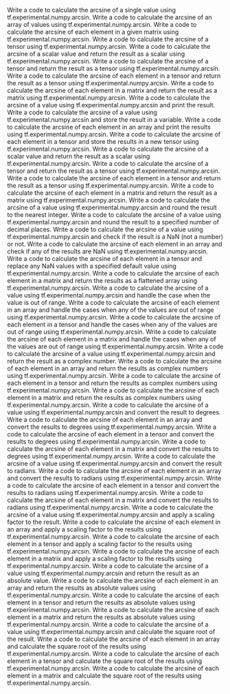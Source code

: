 Write a code to calculate the arcsine of a single value using tf.experimental.numpy.arcsin.
Write a code to calculate the arcsine of an array of values using tf.experimental.numpy.arcsin.
Write a code to calculate the arcsine of each element in a given matrix using tf.experimental.numpy.arcsin.
Write a code to calculate the arcsine of a tensor using tf.experimental.numpy.arcsin.
Write a code to calculate the arcsine of a scalar value and return the result as a scalar using tf.experimental.numpy.arcsin.
Write a code to calculate the arcsine of a tensor and return the result as a tensor using tf.experimental.numpy.arcsin.
Write a code to calculate the arcsine of each element in a tensor and return the result as a tensor using tf.experimental.numpy.arcsin.
Write a code to calculate the arcsine of each element in a matrix and return the result as a matrix using tf.experimental.numpy.arcsin.
Write a code to calculate the arcsine of a value using tf.experimental.numpy.arcsin and print the result.
Write a code to calculate the arcsine of a value using tf.experimental.numpy.arcsin and store the result in a variable.
Write a code to calculate the arcsine of each element in an array and print the results using tf.experimental.numpy.arcsin.
Write a code to calculate the arcsine of each element in a tensor and store the results in a new tensor using tf.experimental.numpy.arcsin.
Write a code to calculate the arcsine of a scalar value and return the result as a scalar using tf.experimental.numpy.arcsin.
Write a code to calculate the arcsine of a tensor and return the result as a tensor using tf.experimental.numpy.arcsin.
Write a code to calculate the arcsine of each element in a tensor and return the result as a tensor using tf.experimental.numpy.arcsin.
Write a code to calculate the arcsine of each element in a matrix and return the result as a matrix using tf.experimental.numpy.arcsin.
Write a code to calculate the arcsine of a value using tf.experimental.numpy.arcsin and round the result to the nearest integer.
Write a code to calculate the arcsine of a value using tf.experimental.numpy.arcsin and round the result to a specified number of decimal places.
Write a code to calculate the arcsine of a value using tf.experimental.numpy.arcsin and check if the result is a NaN (not a number) or not.
Write a code to calculate the arcsine of each element in an array and check if any of the results are NaN using tf.experimental.numpy.arcsin.
Write a code to calculate the arcsine of each element in a tensor and replace any NaN values with a specified default value using tf.experimental.numpy.arcsin.
Write a code to calculate the arcsine of each element in a matrix and return the results as a flattened array using tf.experimental.numpy.arcsin.
Write a code to calculate the arcsine of a value using tf.experimental.numpy.arcsin and handle the case when the value is out of range.
Write a code to calculate the arcsine of each element in an array and handle the cases when any of the values are out of range using tf.experimental.numpy.arcsin.
Write a code to calculate the arcsine of each element in a tensor and handle the cases when any of the values are out of range using tf.experimental.numpy.arcsin.
Write a code to calculate the arcsine of each element in a matrix and handle the cases when any of the values are out of range using tf.experimental.numpy.arcsin.
Write a code to calculate the arcsine of a value using tf.experimental.numpy.arcsin and return the result as a complex number.
Write a code to calculate the arcsine of each element in an array and return the results as complex numbers using tf.experimental.numpy.arcsin.
Write a code to calculate the arcsine of each element in a tensor and return the results as complex numbers using tf.experimental.numpy.arcsin.
Write a code to calculate the arcsine of each element in a matrix and return the results as complex numbers using tf.experimental.numpy.arcsin.
Write a code to calculate the arcsine of a value using tf.experimental.numpy.arcsin and convert the result to degrees.
Write a code to calculate the arcsine of each element in an array and convert the results to degrees using tf.experimental.numpy.arcsin.
Write a code to calculate the arcsine of each element in a tensor and convert the results to degrees using tf.experimental.numpy.arcsin.
Write a code to calculate the arcsine of each element in a matrix and convert the results to degrees using tf.experimental.numpy.arcsin.
Write a code to calculate the arcsine of a value using tf.experimental.numpy.arcsin and convert the result to radians.
Write a code to calculate the arcsine of each element in an array and convert the results to radians using tf.experimental.numpy.arcsin.
Write a code to calculate the arcsine of each element in a tensor and convert the results to radians using tf.experimental.numpy.arcsin.
Write a code to calculate the arcsine of each element in a matrix and convert the results to radians using tf.experimental.numpy.arcsin.
Write a code to calculate the arcsine of a value using tf.experimental.numpy.arcsin and apply a scaling factor to the result.
Write a code to calculate the arcsine of each element in an array and apply a scaling factor to the results using tf.experimental.numpy.arcsin.
Write a code to calculate the arcsine of each element in a tensor and apply a scaling factor to the results using tf.experimental.numpy.arcsin.
Write a code to calculate the arcsine of each element in a matrix and apply a scaling factor to the results using tf.experimental.numpy.arcsin.
Write a code to calculate the arcsine of a value using tf.experimental.numpy.arcsin and return the result as an absolute value.
Write a code to calculate the arcsine of each element in an array and return the results as absolute values using tf.experimental.numpy.arcsin.
Write a code to calculate the arcsine of each element in a tensor and return the results as absolute values using tf.experimental.numpy.arcsin.
Write a code to calculate the arcsine of each element in a matrix and return the results as absolute values using tf.experimental.numpy.arcsin.
Write a code to calculate the arcsine of a value using tf.experimental.numpy.arcsin and calculate the square root of the result.
Write a code to calculate the arcsine of each element in an array and calculate the square root of the results using tf.experimental.numpy.arcsin.
Write a code to calculate the arcsine of each element in a tensor and calculate the square root of the results using tf.experimental.numpy.arcsin.
Write a code to calculate the arcsine of each element in a matrix and calculate the square root of the results using tf.experimental.numpy.arcsin.